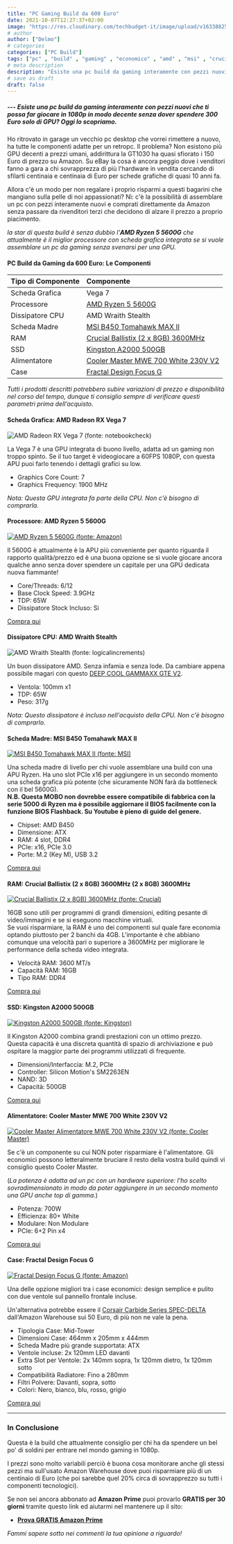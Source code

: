 ```yaml
---
title: "PC Gaming Build da 600 Euro"
date: 2021-10-07T12:27:37+02:00
image: "https://res.cloudinary.com/techbudget-it/image/upload/v1633882553/Thumbnails/Ryzen-5-5600G-8_csazz7.webp"
# author
author: ["Delmo"]
# categories
categories: ["PC Build"]
tags: ["pc" , "build" , "gaming" , "economico" , "amd" , "msi" , "crucial" , "fractal" , "cooler master" , "kingston"]
# meta description
description: "Esiste una pc build da gaming interamente con pezzi nuovi che ti possa far giocare in 1080p in modo decente senza dover spendere 300 Euro solo di GPU? Oggi lo scopriamo."
# save as draft
draft: false
---
```


##### --- Esiste una pc build da gaming interamente con pezzi nuovi che ti possa far giocare in 1080p in modo decente senza dover spendere 300 Euro solo di GPU? Oggi lo scopriamo.

Ho ritrovato in garage un vecchio pc desktop che vorrei rimettere a nuovo, ha tutte le componenti adatte per un retropc. Il problema? Non esistono più GPU decenti a prezzi umani, addirittura la GT1030 ha quasi sfiorato i 150 Euro di prezzo su Amazon. Su eBay la cosa è ancora peggio dove i venditori fanno a gara a chi sovrapprezza di più l'hardware in vendita cercando di sfilarti centinaia e centinaia di Euro per schede grafiche di quasi 10 anni fa.
<br>

Allora c'è un modo per non regalare i proprio risparmi a questi bagarini che mangiano sulla pelle di noi appassionati? Nì: c'è la possibilità di assemblare un pc con pezzi interamente nuovi e comprati direttamente da Amazon senza passare da rivenditori terzi che decidono di alzare il prezzo a proprio piacimento.
<br>

_la star di questa build è senza dubbio l'**AMD Ryzen 5 5600G** che attualmente è il miglior processore con scheda grafica integrata se si vuole assemblare un pc da gaming senza svenarsi per una GPU._

#### PC Build da Gaming da 600 Euro: Le Componenti

|           Tipo di Componente          |                       Componente                       |
|:-------------------------|:----------------------------------------------------|
| Scheda Grafica      | Vega 7            |
| Processore | [AMD Ryzen 5 5600G](https://amzn.to/3mwVwBf)         |
| Dissipatore CPU    | AMD Wraith Stealth             |
| Scheda Madre | [MSI B450 Tomahawk MAX II](https://amzn.to/3ArtdJy)              |
| RAM | [Crucial Ballistix (2 x 8GB) 3600MHz](https://amzn.to/3BtvapX)        |
| SSD | [Kingston A2000 500GB](https://amzn.to/3FAJsI3)        |
| Alimentatore | [Cooler Master MWE 700 White 230V V2](https://amzn.to/3jkXFjJ)        |
| Case | [Fractal Design Focus G](https://amzn.to/2T3azI5)        |

_Tutti i prodotti descritti potrebbero subire variazioni di prezzo e disponibilità nel corso del tempo, dunque ti consiglio sempre di verificare questi parametri prima dell’acquisto._

#### Scheda Grafica: AMD Radeon RX Vega 7

![AMD Radeon RX Vega 7 (fonte: notebookcheck)](https://www.notebookcheck.net/fileadmin/Notebooks/Sonstiges/AMD/Ryzen/ryzen_apu_vega_graphics.jpeg)

La Vega 7 è una GPU integrata di buono livello, adatta ad un gaming non troppo spinto. Se il tuo target è videogiocare a 60FPS 1080P, con questa APU puoi farlo tenendo i dettagli grafici su low.

- Graphics Core Count: 7
- Graphics Frequency: 1900 MHz

*Nota: Questa GPU integrata fa parte della CPU. Non c'è bisogno di comprarla.*

#### Processore: AMD Ryzen 5 5600G

[![AMD Ryzen 5 5600G (fonte: Amazon)](https://m.media-amazon.com/images/I/51KHD9nx51S._AC_SL1395_.jpg)](https://amzn.to/3mwVwBf)

Il 5600G è attualmente è la APU più conveniente per quanto riguarda il rapporto qualità/prezzo ed è una buona opzione se si vuole giocare ancora qualche anno senza dover spendere un capitale per una GPU dedicata nuova fiammante!

- Core/Threads: 6/12
- Base Clock Speed: 3.9GHz
- TDP: 65W
- Dissipatore Stock Incluso: Sì

<div class="wp-block-button is-style-outline"><a class="wp-block-button__link" href="https://amzn.to/3mwVwBf">Compra qui</a></div>

#### Dissipatore CPU: AMD Wraith Stealth

![AMD Wraith Stealth (fonte: logicalincrements)](https://images.logicalincrements.com/gallery/250/250/AMD%20Wraith%20Stealth%20(Stock).webp)

Un buon dissipatore AMD. Senza infamia e senza lode. Da cambiare appena possibile magari con questo [DEEP COOL GAMMAXX GTE V2](https://amzn.to/3AuRgav).

- Ventola: 100mm x1
- TDP: 65W
- Peso: 317g

*Nota: Questo dissipatore è incluso nell'acquisto della CPU. Non c'è bisogno di comprarlo.*

#### Scheda Madre: MSI B450 Tomahawk MAX II

[![MSI B450 Tomahawk MAX II (fonte: MSI)](https://asset.msi.com/resize/image/global/product/product_8_20200923153958_5f6afbce49799.png62405b38c58fe0f07fcef2367d8a9ba1/1024.png)](https://amzn.to/3ArtdJy)

Una scheda madre di livello per chi vuole assemblare una build con una APU Ryzen. Ha uno slot PCIe x16 per aggiungere in un secondo momento una scheda grafica più potente (che sicuramente NON farà da bottleneck con il bel 5600G).
<br>
<strong>N.B. Questa MOBO non dovrebbe essere compatibile di fabbrica con la serie 5000 di Ryzen ma è possibile aggiornare il BIOS facilmente con la funzione BIOS Flashback. Su Youtube è pieno di guide del genere.</strong>

- Chipset: AMD B450
- Dimensione: ATX
- RAM: 4 slot, DDR4
- PCIe: x16, PCIe 3.0
- Porte: M.2 (Key M), USB 3.2

<div class="wp-block-button is-style-outline"><a class="wp-block-button__link" href="https://amzn.to/3ArtdJy">Compra qui</a></div>

#### RAM: Crucial Ballistix (2 x 8GB) 3600MHz (2 x 8GB) 3600MHz

[![Crucial Ballistix (2 x 8GB) 3600MHz (fonte: Crucial)](https://content.crucial.com/content/dam/crucial/dram-products/ballistix-udimm/images/product/crucial-ballistix-black-2x-kit-image.psd.transform/medium-png/image.png)](https://amzn.to/3BtvapX)

16GB sono utili per programmi di grandi dimensioni, editing pesante di video/immagini e se si eseguono macchine virtuali.
<br>Se vuoi risparmiare, la RAM è uno dei componenti sul quale fare economia optando piuttosto per 2 banchi da 4GB. L'importante è che abbiano comunque una velocità pari o superiore a 3600MHz per migliorare le performance della scheda video integrata.

- Velocità RAM: 3600 MT/s
- Capacità RAM: 16GB
- Tipo RAM: DDR4

<div class="wp-block-button is-style-outline"><a class="wp-block-button__link" href="https://amzn.to/3BtvapX">Compra qui</a></div>

#### SSD: Kingston A2000 500GB

[![Kingston A2000 500GB (fonte: Kingston)](https://media.kingston.com/kingston/product/ktc-product-ssd-sa2000m8r-250gb-1-zm-lg.jpg)](https://amzn.to/3FAJsI3)

Il Kingston A2000 combina grandi prestazioni con un ottimo prezzo.
<br>Questa capacità è una discreta quantità di spazio di archiviazione e può ospitare la maggior parte dei programmi utilizzati di frequente.

- Dimensioni/Interfaccia: M.2, PCIe
- Controller: Silicon Motion's SM2263EN
- NAND: 3D
- Capacità: 500GB

<div class="wp-block-button is-style-outline"><a class="wp-block-button__link" href="https://amzn.to/3FAJsI3">Compra qui</a></div>

#### Alimentatore: Cooler Master MWE 700 White 230V V2

[![Cooler Master Alimentatore MWE 700 White 230V V2 (fonte: Cooler Master)](https://cdn.coolermaster.com/media/assets/1059/2-700w-380x380-hover.png)](https://amzn.to/3jkXFjJ)

Se c'è un componente su cui NON poter risparmiare è l'alimentatore. Gli economici possono letteralmente bruciare il resto della vostra build quindi vi consiglio questo Cooler Master.

(*La potenza è adatta ad un pc con un hardware superiore: l'ho scelto sovradimensionato in modo da poter aggiungere in un secondo momento una GPU anche top di gamma.*)

- Potenza: 700W
- Efficienza: 80+ White
- Modulare: Non Modulare
- PCIe: 6+2 Pin x4

<div class="wp-block-button is-style-outline"><a class="wp-block-button__link" href="https://amzn.to/3jkXFjJ">Compra qui</a></div>

#### Case: Fractal Design Focus G

[![Fractal Design Focus G (fonte: Amazon)](https://m.media-amazon.com/images/I/71IlO1LoaRL._AC_SS450_.jpg)](https://amzn.to/2T3azI5)

Una delle opzione migliori tra i case economici: design semplice e pulito con due ventole sul pannello frontale incluse.<br>

Un'alternativa potrebbe essere il [Corsair Carbide Series SPEC-DELTA](https://amzn.to/3Frco50) dall'Amazon Warehouse sui 50 Euro, di più non ne vale la pena.

- Tipologia Case: Mid-Tower
- Dimensioni Case: 464mm x 205mm x 444mm
- Scheda Madre più grande supportata: ATX
- Ventole incluse: 2x 120mm LED davanti
- Extra Slot per Ventole: 2x 140mm sopra, 1x 120mm dietro, 1x 120mm sotto
- Compatibilità Radiatore: Fino a 280mm
- Filtri Polvere: Davanti, sopra, sotto
- Colori: Nero, bianco, blu, rosso, grigio

<div class="wp-block-button is-style-outline"><a class="wp-block-button__link" href="https://amzn.to/2T3azI5">Compra qui</a></div>

___

### In Conclusione

Questa è la build che attualmente consiglio per chi ha da spendere un bel po' di soldini per entrare nel mondo gaming in 1080p.<br>

I prezzi sono molto variabili perciò è buona cosa monitorare anche gli stessi pezzi ma sull'usato Amazon Warehouse dove puoi risparmiare più di un centinaio di Euro (che poi sarebbe quel 20% circa di sovrapprezzo su tutti i componenti tecnologici).

Se non sei ancora abbonato ad **Amazon Prime** puoi provarlo **GRATIS per 30 giorni** tramite questo link ed aiutarmi nel mantenere up il sito:

- **[Prova GRATIS Amazon Prime](https://amzn.to/3zrJKOm)**

*Fammi sapere sotto nei commenti la tua opinione a riguardo!*
